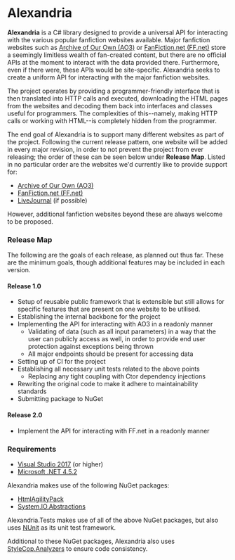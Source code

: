 # Alexandria #

**Alexandria** is a C# library designed to provide a universal API for interacting with the various popular fanfiction websites available. Major fanfiction websites such as
[Archive of Our Own (AO3)](http://archiveofourown.org) or [FanFiction.net (FF.net)](http://fanfiction.net) store a seemingly limitless wealth of fan-created content, but there are
no official APIs at the moment to interact with the data provided there. Furthermore, even if there were, these APIs would be site-specific. Alexandria seeks to create a uniform
API for interacting with the major fanfiction websites.

The project operates by providing a programmer-friendly interface that is then translated into HTTP calls and executed, downloading the HTML pages from the websites and decoding them
back into interfaces and classes useful for programmers. The complexities of this--namely, making HTTP calls or working with HTML--is completely hidden from the programmer.

The end goal of Alexandria is to support many different websites as part of the project. Following the current release pattern, one website will be added in every major revision,
in order to not prevent the project from ever releasing; the order of these can be seen below under **Release Map**. Listed in no particular order are the websites we'd currently like
to provide support for:

* [Archive of Our Own (AO3)](http://archiveofourown.org)
* [FanFiction.net (FF.net)](https://fanfiction.net)
* [LiveJournal](https://www.livejournal.com) (if possible)

However, additional fanfiction websites beyond these are always welcome to be proposed.

### Release Map ###

The following are the goals of each release, as planned out thus far. These are the minimum goals, though additional features may be included in each version.

#### Release 1.0 ####

* Setup of reusable public framework that is extensible but still allows for specific features that are present on one website to be utilised.
* Establishing the internal backbone for the project
* Implementing the API for interacting with AO3 in a readonly manner
    * Validating of data (such as all input parameters) in a way that the user can publicly access as well, in order to provide end user protection against exceptions being thrown
    * All major endpoints should be present for accessing data
* Setting up of CI for the project
* Establishing all necessary unit tests related to the above points
    * Replacing any tight coupling with Ctor dependency injections
* Rewriting the original code to make it adhere to maintainability standards
* Submitting package to NuGet

#### Release 2.0 ####

* Implement the API for interacting with FF.net in a readonly manner

### Requirements ###

* [Visual Studio 2017](https://www.visualstudio.com/downloads/) (or higher)
* [Microsoft .NET 4.5.2](https://www.microsoft.com/en-us/download/details.aspx?id=42637)

Alexandria makes use of the following NuGet packages:

* [HtmlAgilityPack](http://html-agility-pack.net/)
* [System.IO.Abstractions](https://github.com/tathamoddie/System.IO.Abstractions)

Alexandria.Tests makes use of all of the above NuGet packages, but also uses [NUnit](https://github.com/nunit/nunit) as its unit test framework.

Additional to these NuGet packages, Alexandria also uses [StyleCop.Analyzers](https://github.com/DotNetAnalyzers/StyleCopAnalyzers) to ensure code consistency.